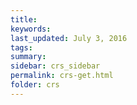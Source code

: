 ```yaml
---
title:  
keywords: 
last_updated: July 3, 2016
tags: 
summary: 
sidebar: crs_sidebar
permalink: crs-get.html
folder: crs
---
```


 

